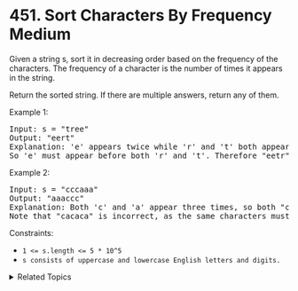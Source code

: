 # 451. Sort Characters By Frequency<br> Medium

Given a string s, sort it in decreasing order based on the frequency of the characters. The frequency of a character is the number of times it appears in the string.

Return the sorted string. If there are multiple answers, return any of them.

Example 1:

<pre>
Input: s = "tree"
Output: "eert"
Explanation: 'e' appears twice while 'r' and 't' both appear once.
So 'e' must appear before both 'r' and 't'. Therefore "eetr" is also a valid answer.
</pre>

Example 2:

<pre>
Input: s = "cccaaa"
Output: "aaaccc"
Explanation: Both 'c' and 'a' appear three times, so both "cccaaa" and "aaaccc" are valid answers.
Note that "cacaca" is incorrect, as the same characters must be together.
</pre>

Constraints:

- `1 <= s.length <= 5 * 10^5`
- `s consists of uppercase and lowercase English letters and digits.`

<details>

<summary> Related Topics </summary>

-   `Hash Table`

</details>